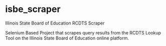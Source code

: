 # isbe_scraper
Illinois State Board of Education RCDTS Scraper

Selenium Based Project that scrapes query results from the RCDTS Lookup Tool on the Illinois State Board of Education online platform.
